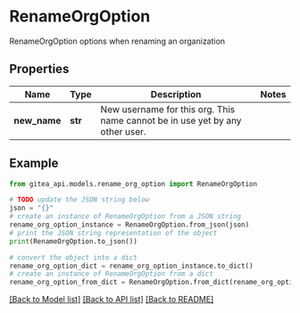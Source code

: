 # RenameOrgOption

RenameOrgOption options when renaming an organization

## Properties

Name | Type | Description | Notes
------------ | ------------- | ------------- | -------------
**new_name** | **str** | New username for this org. This name cannot be in use yet by any other user. | 

## Example

```python
from gitea_api.models.rename_org_option import RenameOrgOption

# TODO update the JSON string below
json = "{}"
# create an instance of RenameOrgOption from a JSON string
rename_org_option_instance = RenameOrgOption.from_json(json)
# print the JSON string representation of the object
print(RenameOrgOption.to_json())

# convert the object into a dict
rename_org_option_dict = rename_org_option_instance.to_dict()
# create an instance of RenameOrgOption from a dict
rename_org_option_from_dict = RenameOrgOption.from_dict(rename_org_option_dict)
```
[[Back to Model list]](../README.md#documentation-for-models) [[Back to API list]](../README.md#documentation-for-api-endpoints) [[Back to README]](../README.md)


